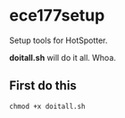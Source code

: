# ece177setup
Setup tools for HotSpotter.


**doitall.sh** will do it all. Whoa.

## First do this
`chmod +x doitall.sh`
